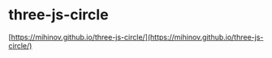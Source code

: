 # three-js-circle
[https://mihinov.github.io/three-js-circle/](https://mihinov.github.io/three-js-circle/)